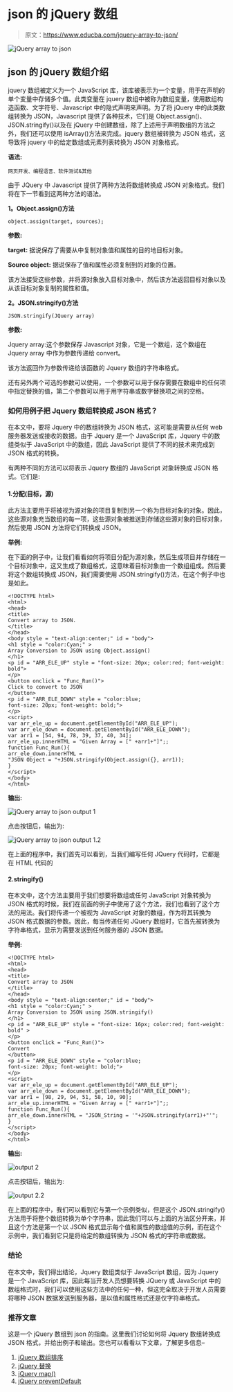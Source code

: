 # json 的 jQuery 数组

> 原文：<https://www.educba.com/jquery-array-to-json/>

![jQuery array to json](img/ea1360d56914be74030b1b19d62785d2.png)



## json 的 jQuery 数组介绍

jquery 数组被定义为一个 JavaScript 库，该库被表示为一个变量，用于在声明的单个变量中存储多个值。此类变量在 jquery 数组中被称为数组变量，使用数组构造函数、文字符号、Javascript 中的隐式声明来声明。为了将 jQuery 中的此类数组转换为 JSON，Javascript 提供了各种技术，它们是 Object.assign()、JSON.stringify()以及在 jQuery 中创建数组，除了上述用于声明数组的方法之外，我们还可以使用 isArray()方法来完成。jquery 数组被转换为 JSON 格式，这导致将 jquery 中的给定数组或元素列表转换为 JSON 对象格式。

**语法:**

<small>网页开发、编程语言、软件测试&其他</small>

由于 JQuery 中 Javascript 提供了两种方法将数组转换成 JSON 对象格式。我们将在下一节看到这两种方法的语法。

**1。Object.assign()方法**

```
object.assign(target, sources);
```

**参数:**

**target:** 据说保存了需要从中复制对象值和属性的目的地目标对象。

**Source object:** 据说保存了值和属性必须复制到的对象的位置。

该方法接受这些参数，并将源对象放入目标对象中，然后该方法返回目标对象以及从该目标对象复制的属性和值。

**2。JSON.stringify()方法**

```
JSON.stringify(JQuery array)
```

**参数:**

Jquery array:这个参数保存 Javascript 对象，它是一个数组，这个数组在 Jquery array 中作为参数传递给 convert。

该方法返回作为参数传递给该函数的 Jquery 数组的字符串格式。

还有另外两个可选的参数可以使用，一个参数可以用于保存需要在数组中的任何项中指定替换的值，第二个参数可以用于用字符串或数字替换项之间的空格。

### 如何用例子把 Jquery 数组转换成 JSON 格式？

在本文中，要将 Jquery 中的数组转换为 JSON 格式，这可能是需要从任何 web 服务器发送或接收的数据。由于 Jquery 是一个 JavaScript 库，Jquery 中的数组类似于 JavaScript 中的数组，因此 JavaScript 提供了不同的技术来完成到 JSON 格式的转换。

有两种不同的方法可以将表示 Jquery 数组的 JavaScript 对象转换成 JSON 格式。它们是:

#### 1.分配(目标，源)

此方法主要用于将被视为源对象的项目复制到另一个称为目标对象的对象。因此，这些源对象充当数组的每一项，这些源对象被推送到存储这些源对象的目标对象，然后使用 JSON 方法将它们转换成 JSON。

**举例:**

在下面的例子中，让我们看看如何将项目分配为源对象，然后生成项目并存储在一个目标对象中，这又生成了数组格式，这意味着目标对象由一个数组组成。然后要将这个数组转换成 JSON，我们需要使用 JSON.stringify()方法，在这个例子中也是如此。

```
<!DOCTYPE html>
<html>
<head>
<title>
Convert array to JSON.
</title>
</head>
<body style = "text-align:center;" id = "body">
<h1 style = "color:Cyan;" >
Array Conversion to JSON using Object.assign()
</h1>
<p id = "ARR_ELE_UP" style = "font-size: 20px; color:red; font-weight: bold">
</p>
<button onclick = "Func_Run()">
Click to convert to JSON
</button>
<p id = "ARR_ELE_DOWN" style = "color:blue;
font-size: 20px; font-weight: bold;">
</p>
<script>
var arr_ele_up = document.getElementById("ARR_ELE_UP");
var arr_ele_down = document.getElementById("ARR_ELE_DOWN");
var arr1 = [54, 94, 78, 39, 37, 40, 34];
arr_ele_up.innerHTML = "Given Array = [" +arr1+"]";;
function Func_Run(){
arr_ele_down.innerHTML =
"JSON Object = "+JSON.stringify(Object.assign({}, arr1));
}
</script>
</body>
</html>
```

**输出:**

![jQuery array to json output 1](img/d53045b3768ada220552908514d4523b.png)



点击按钮后，输出为:

![jQuery array to json output 1.2](img/3f1d88e5b9aa96cd8a4558544fd871ed.png)



在上面的程序中，我们首先可以看到，当我们编写任何 JQuery 代码时，它都是在 HTML 代码的

#### 2.stringify()

在本文中，这个方法主要用于我们想要将数组或任何 JavaScript 对象转换为 JSON 格式的时候，我们在前面的例子中使用了这个方法，我们也看到了这个方法的用法。我们将传递一个被视为 JavaScript 对象的数组，作为将其转换为 JSON 格式数据的参数。因此，每当传递任何 JQuery 数组时，它首先被转换为字符串格式，显示为需要发送到任何服务器的 JSON 数据。

**举例:**

```
<!DOCTYPE html>
<html>
<head>
<title>
Convert array to JSON
</title>
</head>
<body style = "text-align:center;" id = "body">
<h1 style = "color:Cyan;" >
Array Conversion to JSON using JSON.stringify()
</h1>
<p id = "ARR_ELE_UP" style = "font-size: 16px; color:red; font-weight: bold" >
</p>
<button onclick = "Func_Run()">
Convert
</button>
<p id = "ARR_ELE_DOWN" style = "color:blue;
font-size: 20px; font-weight: bold;">
</p>
<script>
var arr_ele_up = document.getElementById("ARR_ELE_UP");
var arr_ele_down = document.getElementById("ARR_ELE_DOWN");
var arr1 = [98, 29, 94, 51, 58, 10, 90];
arr_ele_up.innerHTML = "Given Array = [" +arr1+"]";;
function Func_Run(){
arr_ele_down.innerHTML = "JSON_String = '"+JSON.stringify(arr1)+"'";
}
</script>
</body>
</html>
```

**输出:**

![output 2](img/e7dfdb2f1131c26bbb9413739b7bcb2a.png)



点击按钮后，输出为:

![output 2.2](img/0615062b795520eff609b47650d511ea.png)



在上面的程序中，我们可以看到它与第一个示例类似，但是这个 JSON.stringify()方法用于将整个数组转换为单个字符串，因此我们可以与上面的方法区分开来，并且这个方法是第一个以 JSON 格式显示每个值和属性的数组值的示例，而在这个示例中，我们看到它只是将给定的数组转换为 JSON 格式的字符串或数据。

### 结论

在本文中，我们得出结论，Jquery 数组类似于 JavaScript 数组，因为 Jquery 是一个 JavaScript 库，因此每当开发人员想要转换 JQuery 或 JavaScript 中的数组格式时，我们可以使用这些方法中的任何一种，但这完全取决于开发人员需要将哪种 JSON 数据发送到服务器，是以值和属性格式还是仅字符串格式。

### 推荐文章

这是一个 jQuery 数组到 json 的指南。这里我们讨论如何将 Jquery 数组转换成 JSON 格式，并给出例子和输出。您也可以看看以下文章，了解更多信息–

1.  [jQuery 数组排序](https://www.educba.com/jquery-array-sort/)
2.  [jQuery 替换](https://www.educba.com/jquery-replace/)
3.  [jQuery map()](https://www.educba.com/jquery-map/)
4.  [jQuery preventDefault](https://www.educba.com/jquery-preventdefault/)






